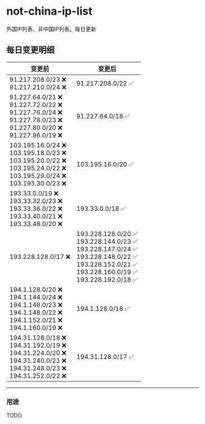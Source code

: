 # not-china-ip-list
外国IP列表、非中国IP列表。每日更新

每日变更明细
--------------------
|  变更前   | 变更后 |
|  ----  | ----  |
|  91.217.208.0/23 :x: <br> 91.217.210.0/24 :x: <br> | 91.217.208.0/22 :white_check_mark: | 
|  91.227.64.0/21 :x: <br> 91.227.72.0/22 :x: <br> 91.227.76.0/24 :x: <br> 91.227.78.0/23 :x: <br> 91.227.80.0/20 :x: <br> 91.227.96.0/19 :x: <br> | 91.227.64.0/18 :white_check_mark: | 
|  103.195.16.0/24 :x: <br> 103.195.18.0/23 :x: <br> 103.195.20.0/22 :x: <br> 103.195.24.0/22 :x: <br> 103.195.29.0/24 :x: <br> 103.195.30.0/23 :x: <br> | 103.195.16.0/20 :white_check_mark: | 
|  193.33.0.0/19 :x: <br> 193.33.32.0/23 :x: <br> 193.33.36.0/22 :x: <br> 193.33.40.0/21 :x: <br> 193.33.48.0/20 :x: <br> | 193.33.0.0/18 :white_check_mark: | 
|  193.228.128.0/17 :x:  | 193.228.128.0/20 :white_check_mark: <br> 193.228.144.0/23 :white_check_mark: <br> 193.228.147.0/24 :white_check_mark: <br> 193.228.148.0/22 :white_check_mark: <br> 193.228.152.0/21 :white_check_mark: <br> 193.228.160.0/19 :white_check_mark: <br> 193.228.192.0/18 :white_check_mark: <br>  | 
|  194.1.128.0/20 :x: <br> 194.1.144.0/24 :x: <br> 194.1.146.0/23 :x: <br> 194.1.148.0/22 :x: <br> 194.1.152.0/21 :x: <br> 194.1.160.0/19 :x: <br> | 194.1.128.0/18 :white_check_mark: | 
|  194.31.128.0/18 :x: <br> 194.31.192.0/19 :x: <br> 194.31.224.0/20 :x: <br> 194.31.240.0/21 :x: <br> 194.31.248.0/23 :x: <br> 194.31.252.0/22 :x: <br> | 194.31.128.0/17 :white_check_mark: | 

--------------------
### 用途
TODO

